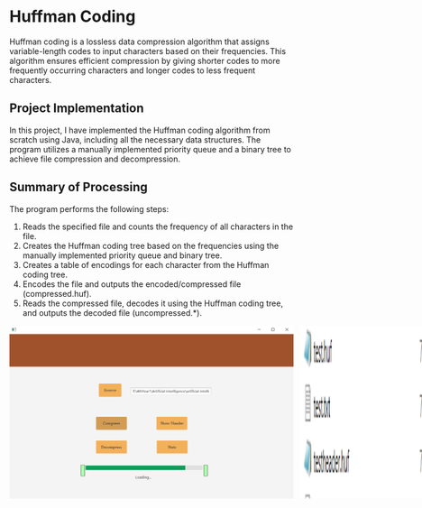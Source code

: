  <h1>Huffman Coding</h1>
  <p>
    Huffman coding is a lossless data compression algorithm that assigns variable-length codes to input characters based
    on their frequencies. This algorithm ensures efficient compression by giving shorter codes to more frequently occurring
    characters and longer codes to less frequent characters.
  </p>
  <h2>Project Implementation</h2>
  <p>
    In this project, I have implemented the Huffman coding algorithm from scratch using Java, including all the necessary data structures.
    The program utilizes a manually implemented priority queue and a binary tree to achieve file compression and decompression.
  </p>
  <h2>Summary of Processing</h2>
  <p>
    The program performs the following steps:
  </p>
  <ol>
    <li>Reads the specified file and counts the frequency of all characters in the file.</li>
    <li>Creates the Huffman coding tree based on the frequencies using the manually implemented priority queue and binary tree.</li>
    <li>Creates a table of encodings for each character from the Huffman coding tree.</li>
    <li>Encodes the file and outputs the encoded/compressed file (compressed.huf).</li>
    <li>Reads the compressed file, decodes it using the Huffman coding tree, and outputs the decoded file (uncompressed.*).</li>
  </ol>

  <div style="display: flex;">
  <img src="screenshots/sc.PNG" alt="GUI" width="600" style="margin-right: 10px;">
  <img src="screenshots/test.PNG" alt="result" width="600" style="margin-right: 10px;">
</div>

